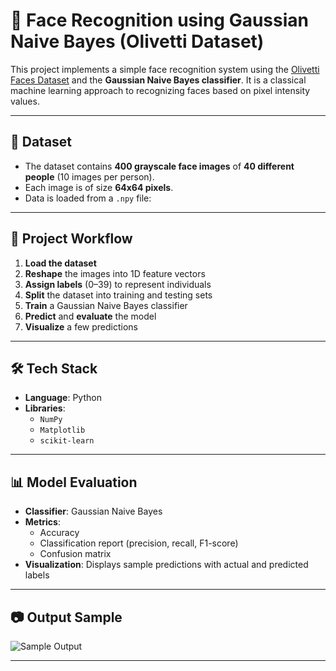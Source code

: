 # 🧠 Face Recognition using Gaussian Naive Bayes (Olivetti Dataset)

This project implements a simple face recognition system using the [Olivetti Faces Dataset](https://scikit-learn.org/stable/modules/generated/sklearn.datasets.fetch_olivetti_faces.html) and the **Gaussian Naive Bayes classifier**. It is a classical machine learning approach to recognizing faces based on pixel intensity values.

---

## 📂 Dataset

- The dataset contains **400 grayscale face images** of **40 different people** (10 images per person).
- Each image is of size **64x64 pixels**.
- Data is loaded from a `.npy` file:  

---

## 🚀 Project Workflow

1. **Load the dataset** 
2. **Reshape** the images into 1D feature vectors
3. **Assign labels** (0–39) to represent individuals
4. **Split** the dataset into training and testing sets
5. **Train** a Gaussian Naive Bayes classifier
6. **Predict** and **evaluate** the model
7. **Visualize** a few predictions

---

## 🛠️ Tech Stack

- **Language**: Python 
- **Libraries**:
  - `NumPy`
  - `Matplotlib`
  - `scikit-learn`

---

## 📊 Model Evaluation

- **Classifier**: Gaussian Naive Bayes
- **Metrics**:
  - Accuracy
  - Classification report (precision, recall, F1-score)
  - Confusion matrix
- **Visualization**: Displays sample predictions with actual and predicted labels

---

## 📷 Output Sample

![Sample Output](preview.png) 

---

